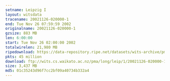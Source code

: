 ```yaml
---
setname: Leipzig I
layout: witsdata
tracename: 20021126-020000-1
end: Tue Nov 26 07:59:59 2002
originalname: 20021126-020000-1
gzsize: 883 MB
len: 6:00:00
start: Tue Nov 26 02:00:00 2002
totalwirelen: 21,980 MB
ripedownload: https://data-repository.ripe.net/datasets/wits-archive/pma/long/leip/1/20021126-020000-1.gz
pkts: 45 million
download: ftp://wits.cs.waikato.ac.nz/pma/long/leip/1/20021126-020000-1.gz
size: 3,437 MB
md5: 01c35243d96f7cc2bf09a40734b332a4
---
```

